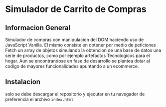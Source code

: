# Simulador de Carrito de Compras

## Informacion General

Simulador de compras con manipulacion del DOM haciendo uso de JavaScript Vanilla. El mismo consiste en obtener por medio de peticiones Fetch un array de objetos simulando la obtencion de una base de datos una serie de productos, como por ejemplo artefactos Tecnologicos para el hogar.
Aun se encontrandose en fase de desarrollo se plantea dotar al codigo de mayores funcionalidades apuntando a un ecommerce.

## Instalacion

solo se debe descargar el repositorio y ejecutar en tu navegador de preferencia el archivo `index.html`
